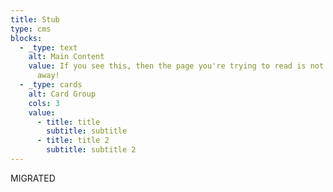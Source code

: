 ```yaml
---
title: Stub
type: cms
blocks:
  - _type: text
    alt: Main Content
    value: If you see this, then the page you're trying to read is not written. go
      away!
  - _type: cards
    alt: Card Group
    cols: 3
    value:
      - title: title
        subtitle: subtitle
      - title: title 2
        subtitle: subtitle 2
---
```

MIGRATED